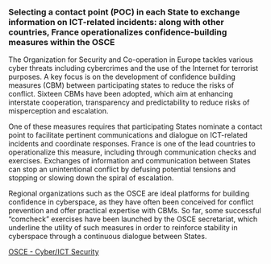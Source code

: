 ### Selecting a contact point (POC) in each State to exchange information on ICT-related incidents: along with other countries, France operationalizes confidence-building measures within the OSCE

The Organization for Security and Co-operation in Europe tackles various cyber threats including cybercrimes and the use of the Internet for terrorist purposes. A key focus is on the development of confidence building measures (CBM) between participating states to reduce the risks of conflict. Sixteen CBMs have been adopted, which aim at enhancing interstate cooperation, transparency and predictability to reduce risks of misperception and escalation.

One of these measures requires that participating States nominate a contact point to facilitate pertinent communications and dialogue on ICT-related incidents and coordinate responses. France is one of the lead countries to operationalize this measure, including through communication checks and exercises. Exchanges of information and communication between States can stop an unintentional conflict by defusing potential tensions and stopping or slowing down the spiral of escalation.

Regional organizations such as the OSCE are ideal platforms for building confidence in cyberspace, as they have often been conceived for conflict prevention and offer practical expertise with CBMs. So far, some successful “comcheck” exercises have been launched by the OSCE secretariat, which underline the utility of such measures in order to reinforce stability in cyberspace through a continuous dialogue between States.

[OSCE - Cyber/ICT Security](https://www.osce.org/secretariat/cyber-ict-security)
